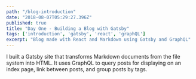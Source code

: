 ```yaml
---
path: "/blog-introduction"
date: "2018-08-07T05:29:27.396Z"
published: true
title: "Day One - Building a Blog with Gatsby"
tags: ['introduction', 'gatsby', 'react', 'graphQL']
excerpt: "Blog made with React and Markdown using Gatsby and GraphQL"
---
```


I built a Gatsby site that transforms Markdown documents from the file system into HTML. It uses GraphQL to query posts for displaying on an index page, link between posts, and group posts by tags.

